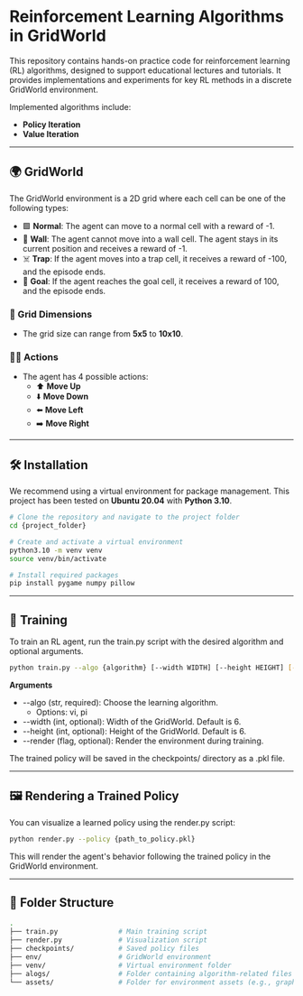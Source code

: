 # Reinforcement Learning Algorithms in GridWorld

This repository contains hands-on practice code for reinforcement learning (RL) algorithms, designed to support educational lectures and tutorials. It provides implementations and experiments for key RL methods in a discrete GridWorld environment.

Implemented algorithms include:

- **Policy Iteration**
- **Value Iteration**

---

## 🌍 GridWorld

The GridWorld environment is a 2D grid where each cell can be one of the following types:

- 🟩 **Normal**: The agent can move to a normal cell with a reward of -1.
- 🧱 **Wall**: The agent cannot move into a wall cell. The agent stays in its current position and receives a reward of -1.
- ☠️ **Trap**: If the agent moves into a trap cell, it receives a reward of -100, and the episode ends.
- 🎯 **Goal**: If the agent reaches the goal cell, it receives a reward of 100, and the episode ends.

### 📏 Grid Dimensions

- The grid size can range from **5x5** to **10x10**.

### 🏃‍♂️ Actions

- The agent has 4 possible actions:  
  - ⬆️ **Move Up**  
  - ⬇️ **Move Down**  
  - ⬅️ **Move Left**  
  - ➡️ **Move Right**

---

## 🛠️ Installation

We recommend using a virtual environment for package management. This project has been tested on **Ubuntu 20.04** with **Python 3.10**.

```bash
# Clone the repository and navigate to the project folder
cd {project_folder}

# Create and activate a virtual environment
python3.10 -m venv venv
source venv/bin/activate

# Install required packages
pip install pygame numpy pillow
```
---

## 🚀 Training
To train an RL agent, run the train.py script with the desired algorithm and optional arguments.
```bash
python train.py --algo {algorithm} [--width WIDTH] [--height HEIGHT] [--render]
```
**Arguments**
- --algo (str, required): Choose the learning algorithm.
  - Options: vi, pi
- --width (int, optional): Width of the GridWorld. Default is 6.
- --height (int, optional): Height of the GridWorld. Default is 6.
- --render (flag, optional): Render the environment during training.

The trained policy will be saved in the checkpoints/ directory as a .pkl file.

---

## 🖼️ Rendering a Trained Policy
You can visualize a learned policy using the render.py script:
```bash
python render.py --policy {path_to_policy.pkl}
```
This will render the agent's behavior following the trained policy in the GridWorld environment.

---

## 📁 Folder Structure
```bash
.
├── train.py               # Main training script
├── render.py              # Visualization script
├── checkpoints/           # Saved policy files
├── env/                   # GridWorld environment
├── venv/                  # Virtual environment folder
├── alogs/                 # Folder containing algorithm-related files
└── assets/                # Folder for environment assets (e.g., graphics)

```

